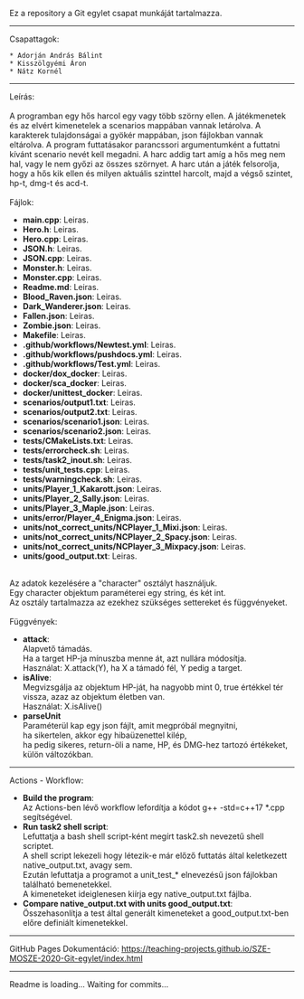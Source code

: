 Ez a repository a Git egylet csapat munkáját tartalmazza.<br />

---

Csapattagok:<br />

	* Adorján András Bálint
	* Kisszölgyémi Áron
	* Nátz Kornél

---

Leírás:<br />
<br />
A programban egy hős harcol egy vagy több szörny ellen. A játékmenetek és az elvért kimenetelek a scenarios mappában vannak letárolva. A karakterek tulajdonságai a gyökér mappában, json fájlokban vannak eltárolva. A program futtatásakor parancssori argumentumként a futtatni kívánt scenario nevét kell megadni. A harc addig tart amíg a hős meg nem hal, vagy le nem győzi az összes szörnyet. A harc után a játék felsorolja, hogy a hős kik ellen és milyen aktuális szinttel harcolt, majd a végső szintet, hp-t, dmg-t és acd-t.<br />
<br />
Fájlok:<br />

*	**main.cpp**: Leiras.<br />
*	**Hero.h**: Leiras.<br />
*	**Hero.cpp**: Leiras.<br />
*	**JSON.h**: Leiras.<br />
*	**JSON.cpp**: Leiras.<br />
*	**Monster.h**: Leiras.<br />
*	**Monster.cpp**: Leiras.<br />
*	**Readme.md**: Leiras.<br />
*	**Blood_Raven.json**: Leiras.<br />
*	**Dark_Wanderer.json**: Leiras.<br />
*	**Fallen.json**: Leiras.<br />
*	**Zombie.json**: Leiras.<br />
*	**Makefile**: Leiras.<br />
*	**.github/workflows/Newtest.yml**: Leiras.<br />
*	**.github/workflows/pushdocs.yml**: Leiras.<br />
*	**.github/workflows/Test.yml**: Leiras.<br />
*	**docker/dox_docker**: Leiras.<br />
*	**docker/sca_docker**: Leiras.<br />
*	**docker/unittest_docker**: Leiras.<br />
*	**scenarios/output1.txt**: Leiras.<br />
*	**scenarios/output2.txt**: Leiras.<br />
*	**scenarios/scenario1.json**: Leiras.<br />
*	**scenarios/scenario2.json**: Leiras.<br />
*	**tests/CMakeLists.txt**: Leiras.<br />
*	**tests/errorcheck.sh**: Leiras.<br />
*	**tests/task2_inout.sh**: Leiras.<br />
*	**tests/unit_tests.cpp**: Leiras.<br />
*	**tests/warningcheck.sh**: Leiras.<br />
*	**units/Player_1_Kakarott.json**: Leiras.<br />
*	**units/Player_2_Sally.json**: Leiras.<br />
*	**units/Player_3_Maple.json**: Leiras.<br />
*	**units/error/Player_4_Enigma.json**: Leiras.<br />
*	**units/not_correct_units/NCPlayer_1_Mixi.json**: Leiras.<br />
*	**units/not_correct_units/NCPlayer_2_Spacy.json**: Leiras.<br />
*	**units/not_correct_units/NCPlayer_3_Mixpacy.json**: Leiras.<br />
*	**units/good_output.txt**: Leiras.<br />
<br />
Az adatok kezelésére a "character" osztályt használjuk.<br />
Egy character objektum paraméterei egy string, és két int.<br />
Az osztály tartalmazza az ezekhez szükséges settereket és függvényeket.<br />
<br />
Függvények:<br />

*	**attack**: <br />
		Alapvető támadás.<br />
		Ha a target HP-ja mínuszba menne át, azt nullára módosítja.<br />
		Használat: X.attack(Y), ha X a támadó fél, Y pedig a target.<br />
*	**isAlive**: <br />
		Megvizsgálja az objektum HP-ját, ha nagyobb mint 0, true értékkel tér vissza, azaz az objektum életben van.<br />
		Használat: X.isAlive()<br />
*	**parseUnit** <br />
		Paraméterül kap egy json fájlt, amit megpróbál megnyitni,<br />
			ha sikertelen, akkor egy hibaüzenettel kilép,<br />
			ha pedig sikeres, return-öli a name, HP, és DMG-hez tartozó értékeket, külön változókban.<br />

---

Actions - Workflow:<br />
*	**Build the program**:<br />
		Az Actions-ben lévő workflow lefordítja a kódot g++ -std=c++17 *.cpp segítségével.<br />
*	**Run task2 shell script**:<br />
		Lefuttatja a bash shell script-ként megírt task2.sh nevezetű shell scriptet.<br />
		A shell script lekezeli hogy létezik-e már előző futtatás által keletkezett native_output.txt, avagy sem.<br />
		Ezután lefuttatja a programot a unit_test_* elnevezésű json fájlokban található bemenetekkel.<br />
		A kimeneteket ideiglenesen kiírja egy native_output.txt fájlba.<br />
*	**Compare native_output.txt with units good_output.txt**:<br />
		Összehasonlítja a test által generált kimeneteket a good_output.txt-ben előre definiált kimenetekkel.<br />

---

GitHub Pages Dokumentáció: https://teaching-projects.github.io/SZE-MOSZE-2020-Git-egylet/index.html<br />

---

Readme is loading... Waiting for commits...<br /> 
